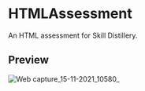 # HTMLAssessment

An HTML assessment for Skill Distillery.

## Preview

![Web capture_15-11-2021_10580_](https://user-images.githubusercontent.com/3468354/141813449-d4b44a21-c901-43a9-ae44-0fe2da319f12.jpeg)
